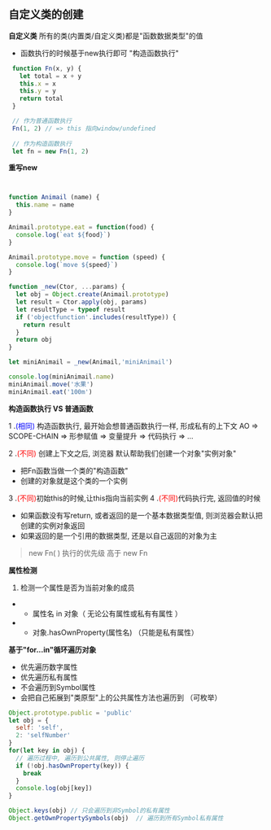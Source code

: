 ## 自定义类的创建
**自定义类**
所有的类(内置类/自定义类)都是"函数数据类型"的值
* 函数执行的时候基于new执行即可 "构造函数执行"


```javascript
 function Fn(x, y) {
   let total = x + y
   this.x = x
   this.y = y
   return total
 }

 // 作为普通函数执行
 Fn(1, 2) // => this 指向window/undefined
 
 // 作为构造函数执行
 let fn = new Fn(1, 2)

```
 **重写new**
```javascript


function Animail (name) {
  this.name = name
}

Animail.prototype.eat = function(food) {
  console.log(`eat ${food}`)
}

Animail.prototype.move = function (speed) {
  console.log(`move ${speed}`)
}

function _new(Ctor, ...params) {
  let obj = Object.create(Animail.prototype)
  let result = Ctor.apply(obj, params)
  let resultType = typeof result
  if ('objectfunction'.includes(resultType)) {
    return result
  }
  return obj
}

let miniAnimail = _new(Animail,'miniAnimail')

console.log(miniAnimail.name)
miniAnimail.move('水果')
miniAnimail.eat('100m')
```

**构造函数执行 VS 普通函数**

1 .<font color="blue">(相同)</font> 构造函数执行, 最开始会想普通函数执行一样, 形成私有的上下文
  AO => SCOPE-CHAIN => 形参赋值 => 变量提升 => 代码执行 => ...

2 .<font color="red">(不同)</font> 创建上下文之后, 浏览器 默认帮助我们创建一个对象"实例对象"
  * 把Fn函数当做一个类的"构造函数"
  * 创建的对象就是这个类的一个实例

3 .<font color="red">(不同)</font>初始this的时候,让this指向当前实例
4 .<font color="red">(不同)</font>代码执行完, 返回值的时候
  * 如果函数没有写return, 或者返回的是一个基本数据类型值, 则浏览器会默认把创建的实例对象返回
  * 如果返回的是一个引用的数据类型, 还是以自己返回的对象为主

> new Fn( ) 执行的优先级 高于 new Fn


**属性检测**

1. 检测一个属性是否为当前对象的成员
* * 属性名 in 对象（ 无论公有属性或私有有属性 ）
* * 对象.hasOwnProperty(属性名) （只能是私有属性）


**基于"for...in"循环遍历对象**
* 优先遍历数字属性
* 优先遍历私有属性
* 不会遍历到Symbol属性
* 会把自己拓展到"类原型"上的公共属性方法也遍历到 （可枚举）

```javascript
Object.prototype.public = 'public'
let obj = {
  self: 'self',
  2: 'selfNumber'
}
for(let key in obj) {
  // 遍历过程中, 遍历到公共属性, 则停止遍历
  if (!obj.hasOwnProperty(key)) {
    break
  }
  console.log(obj[key])
}

Object.keys(obj) // 只会遍历到非Symbol的私有属性
Object.getOwnPropertySymbols(obj)  // 遍历到所有Symbol私有属性
```

